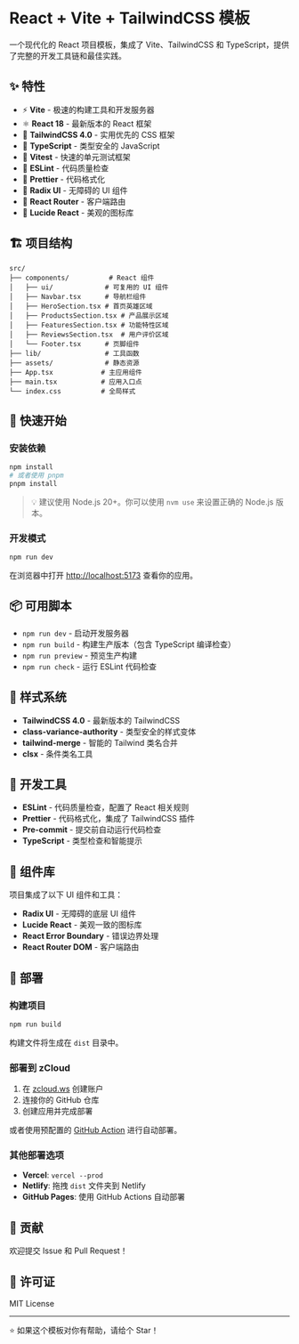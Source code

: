 # React + Vite + TailwindCSS 模板

一个现代化的 React 项目模板，集成了 Vite、TailwindCSS 和 TypeScript，提供了完整的开发工具链和最佳实践。

## ✨ 特性

- ⚡️ **Vite** - 极速的构建工具和开发服务器
- ⚛️ **React 18** - 最新版本的 React 框架
- 🎨 **TailwindCSS 4.0** - 实用优先的 CSS 框架
- 📝 **TypeScript** - 类型安全的 JavaScript
- 🧪 **Vitest** - 快速的单元测试框架
- 🔧 **ESLint** - 代码质量检查
- 💅 **Prettier** - 代码格式化
- 🎯 **Radix UI** - 无障碍的 UI 组件
- 🚀 **React Router** - 客户端路由
- 🎪 **Lucide React** - 美观的图标库

## 🏗️ 项目结构

```
src/
├── components/          # React 组件
│   ├── ui/             # 可复用的 UI 组件
│   ├── Navbar.tsx      # 导航栏组件
│   ├── HeroSection.tsx # 首页英雄区域
│   ├── ProductsSection.tsx # 产品展示区域
│   ├── FeaturesSection.tsx # 功能特性区域
│   ├── ReviewsSection.tsx  # 用户评价区域
│   └── Footer.tsx      # 页脚组件
├── lib/                # 工具函数
├── assets/             # 静态资源
├── App.tsx            # 主应用组件
├── main.tsx           # 应用入口点
└── index.css          # 全局样式
```

## 🚀 快速开始


### 安装依赖

```bash
npm install
# 或者使用 pnpm
pnpm install
```

> 💡 建议使用 Node.js 20+。你可以使用 `nvm use` 来设置正确的 Node.js 版本。

### 开发模式

```bash
npm run dev
```

在浏览器中打开 [http://localhost:5173](http://localhost:5173) 查看你的应用。

## 📦 可用脚本

- `npm run dev` - 启动开发服务器
- `npm run build` - 构建生产版本（包含 TypeScript 编译检查）
- `npm run preview` - 预览生产构建
- `npm run check` - 运行 ESLint 代码检查

## 🎨 样式系统

- **TailwindCSS 4.0** - 最新版本的 TailwindCSS
- **class-variance-authority** - 类型安全的样式变体
- **tailwind-merge** - 智能的 Tailwind 类名合并
- **clsx** - 条件类名工具

## 🔧 开发工具

- **ESLint** - 代码质量检查，配置了 React 相关规则
- **Prettier** - 代码格式化，集成了 TailwindCSS 插件
- **Pre-commit** - 提交前自动运行代码检查
- **TypeScript** - 类型检查和智能提示

## 📱 组件库

项目集成了以下 UI 组件和工具：

- **Radix UI** - 无障碍的底层 UI 组件
- **Lucide React** - 美观一致的图标库
- **React Error Boundary** - 错误边界处理
- **React Router DOM** - 客户端路由

## 🚀 部署

### 构建项目

```bash
npm run build
```

构建文件将生成在 `dist` 目录中。

### 部署到 zCloud

1. 在 [zcloud.ws](https://zcloud.ws) 创建账户
2. 连接你的 GitHub 仓库
3. 创建应用并完成部署

或者使用预配置的 [GitHub Action](./.github/workflows/deploy.yaml) 进行自动部署。

### 其他部署选项

- **Vercel**: `vercel --prod`
- **Netlify**: 拖拽 `dist` 文件夹到 Netlify
- **GitHub Pages**: 使用 GitHub Actions 自动部署

## 🤝 贡献

欢迎提交 Issue 和 Pull Request！

## 📄 许可证

MIT License

---

⭐ 如果这个模板对你有帮助，请给个 Star！
